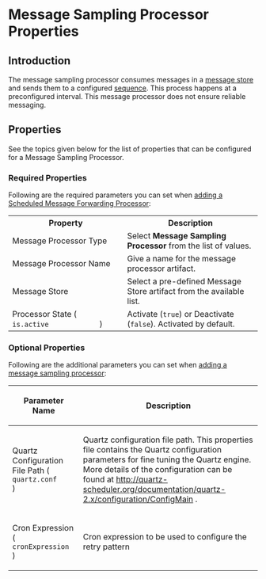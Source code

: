 # Message Sampling Processor Properties
## Introduction
The message sampling processor consumes messages in a <a href="#list-of-message-stores">message store</a> and sends them to a configured <a href="{{base_path}}/reference/synapse-properties/sequence-properties">sequence</a>. This process happens at a preconfigured interval. This message processor does not ensure reliable messaging.

## Properties

See the topics given below for the list of properties that can be configured for a Message Sampling Processor.

### Required Properties

Following are the required parameters you can set when [adding a Scheduled Message Forwarding Processor]({{base_path}}/integrate/develop/creating-artifacts/creating-a-message-processor/):

<table>
	<tr>
		<th>Property</th>
		<th>Description</th>
	</tr>
	<tr>
		<td>Message Processor Type</td>
		<td>
			Select <b>Message Sampling Processor</b> from the list of values.
		</td>
	</tr>
	<tr>
		<td>Message Processor Name</td>
		<td>
			Give a name for the message processor artifact.
		</td>
	</tr>
	<tr>
		<td>Message Store</td>
		<td>
			Select a pre-defined Message Store artifact from the available list.
		</td>
	</tr>
	<tr>
         <td>Processor State ( <code>             is.active            </code> )</td>
         <td>Activate (<code>true</code>) or Deactivate (<code>false</code>).
         	Activated by default.
         </td>
     </tr>
</table>

### Optional Properties

Following are the additional parameters you can set when [adding a message sampling processor]({{base_path}}/integrate/develop/creating-artifacts/creating-a-message-processor/):

<table>
   <thead>
      <tr>
         <th>
            <p>Parameter Name</p>
         </th>
         <th>
            <p>Description</p>
         </th>
      </tr>
   </thead>
   <tbody>
      <tr>
         <td>
            <p>Quartz Configuration File Path ( <code>quartz.conf             </code> )</p>
         </td>
         <td>
            <p>Quartz configuration file path. This properties file contains the Quartz configuration parameters for fine tuning the Quartz engine. More details of the configuration can be found at <a href="http://quartz-scheduler.org/documentation/quartz-2.x/configuration/ConfigMain">http://quartz-scheduler.org/documentation/quartz-2.x/configuration/ConfigMain</a> .
            </p>
         </td>
      </tr>
      <tr>
         <td>
            <p>Cron Expression ( <code>              cronExpression             </code> )</p>
         </td>
         <td>
            <p>Cron expression to be used to configure the retry pattern</p>
         </td>
      </tr>
   </tbody>
</table>
